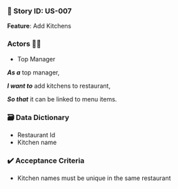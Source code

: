 ### 🧠 Story ID: US-007

**Feature**: Add Kitchens

### Actors 🧑‍💻

- Top Manager

***As a*** top manager,

***I want to*** add kitchens to restaurant,

 ***So that*** it can be linked to menu items.

### 🗃️ Data Dictionary

- Restaurant Id
- Kitchen name

### ✔️ Acceptance Criteria

- Kitchen names must be unique in the same restaurant

